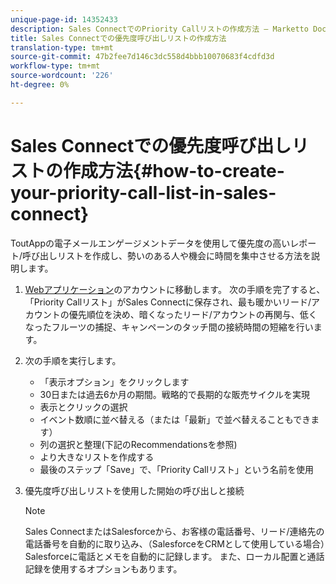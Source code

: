 ```yaml
---
unique-page-id: 14352433
description: Sales ConnectでのPriority Callリストの作成方法 — Marketto Docs — 製品ドキュメント
title: Sales Connectでの優先度呼び出しリストの作成方法
translation-type: tm+mt
source-git-commit: 47b2fee7d146c3dc558d4bbb10070683f4cdfd3d
workflow-type: tm+mt
source-wordcount: '226'
ht-degree: 0%

---
```



# Sales Connectでの優先度呼び出しリストの作成方法{#how-to-create-your-priority-call-list-in-sales-connect}

ToutAppの電子メールエンゲージメントデータを使用して優先度の高いレポート/呼び出しリストを作成し、勢いのある人や機会に時間を集中させる方法を説明します。

1. [Webアプリケーション](http://toutapp.com/login)のアカウントに移動します。 次の手順を完了すると、「Priority Callリスト」がSales Connectに保存され、最も暖かいリード/アカウントの優先順位を決め、暗くなったリード/アカウントの再関与、低くなったフルーツの捕捉、キャンペーンのタッチ間の接続時間の短縮を行います。
1. 次の手順を実行します。

   * 「表示オプション」をクリックします
   * 30日または過去6か月の期間。戦略的で長期的な販売サイクルを実現
   * 表示とクリックの選択
   * イベント数順に並べ替える（または「最新」で並べ替えることもできます）
   * 列の選択と整理(下記のRecommendationsを参照)
   * より大きなリストを作成する
   * 最後のステップ「Save」で、「Priority Callリスト」という名前を使用

1. 優先度呼び出しリストを使用した開始の呼び出しと接続

   >[!NOTE]
   >
   >Sales ConnectまたはSalesforceから、お客様の電話番号、リード/連絡先の電話番号を自動的に取り込み、（SalesforceをCRMとして使用している場合）Salesforceに電話とメモを自動的に記録します。 また、ローカル配置と通話記録を使用するオプションもあります。

